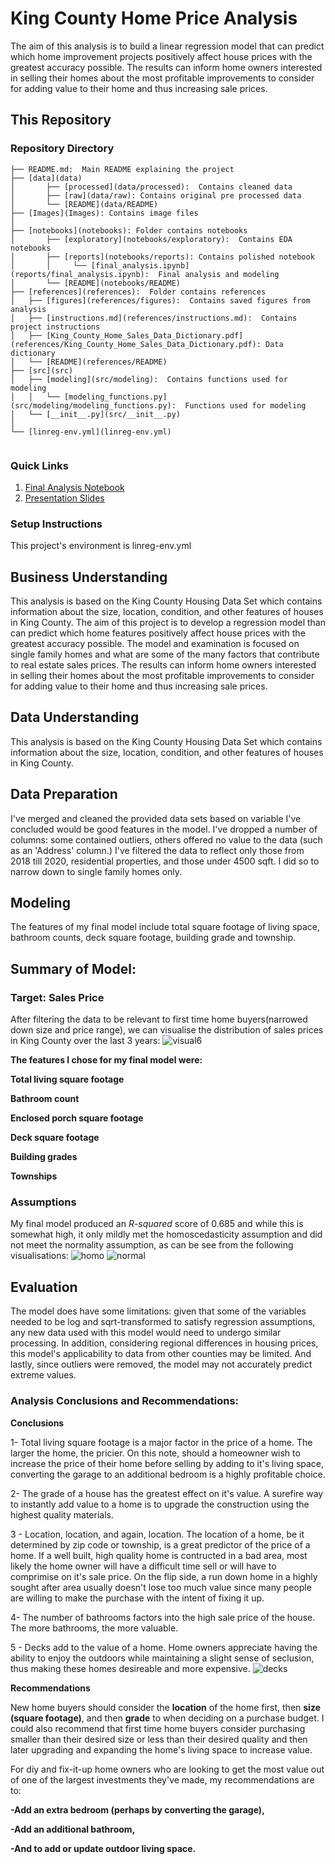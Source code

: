 # King County Home Price Analysis

The aim of this analysis is to build a linear regression model that can predict which home improvement projects positively affect house prices with the greatest accuracy possible. The results can inform home owners interested in selling their homes about the most profitable improvements to consider for adding value to their home and thus increasing sale prices.

## This Repository

### Repository Directory

```
├── README.md:  Main README explaining the project
├── [data](data)
│       ├── [processed](data/processed):  Contains cleaned data
│       ├── [raw](data/raw): Contains original pre processed data
│       └── [README](data/README)
├── [Images](Images): Contains image files
│   
├── [notebooks](notebooks): Folder contains notebooks
│       ├── [exploratory](notebooks/exploratory):  Contains EDA notebooks
│       ├── [reports](notebooks/reports): Contains polished notebook
│       │     └── [final_analysis.ipynb](reports/final_analysis.ipynb):  Final analysis and modeling
│       └── [README](notebooks/README)
├── [references](references):  Folder contains references
│   ├── [figures](references/figures):  Contains saved figures from analysis
│   ├── [instructions.md](references/instructions.md):  Contains project instructions
│   ├── [King_County_Home_Sales_Data_Dictionary.pdf](references/King_County_Home_Sales_Data_Dictionary.pdf): Data dictionary
│   └── [README](references/README)
├── [src](src)
│   ├── [modeling](src/modeling):  Contains functions used for modeling    
│   │   └── [modeling_functions.py](src/modeling/modeling_functions.py):  Functions used for modeling
│   └── [__init__.py](src/__init__.py)
│   
└── [linreg-env.yml](linreg-env.yml)
    

```

### Quick Links

1. [Final Analysis Notebook](notebooks/reports/final_notebook.ipynb)
2. [Presentation Slides](reports/presentation_pdf.pdf)

### Setup Instructions

This project's environment is linreg-env.yml

## Business Understanding

This analysis is based on the King County Housing Data Set which contains information about the size, location, condition, and other features of houses in King County. The aim of this project is to develop a regression model than can predict which home features positively affect house prices with the greatest accuracy possible. The model and examination is focused on single family homes and what are some of the many factors that contribute to real estate sales prices. The results can inform home owners interested in selling their homes about the most profitable improvements to consider for adding value to their home and thus increasing sale prices.

## Data Understanding

This analysis is based on the King County Housing Data Set which contains information about the size, location, condition, and other features of houses in King County.


## Data Preparation

I've merged and cleaned the provided data sets based on variable I've concluded would be good features in the model. I've dropped a number of columns: some contained outliers, others offered no value to the data (such as an 'Address' column.) I've filtered the data to reflect only those from 2018 till 2020, residential properties, and those under 4500 sqft. I did so to narrow down to single family homes only.

## Modeling

The features of my final model include total square footage of living space, bathroom counts, deck square footage, building grade and township.

## Summary of Model:
### Target: Sales Price
After filtering the data to be relevant to first time home buyers(narrowed down size and price range), we can visualise the distribution of sales prices in King County over the last 3 years:
![visual6](https://github.com/samtuleen/Predicting-Most-Valuable-Home-Projects-In-King-County-Analysis/blob/master/reports/figures/visual6.png?raw=true)

**The features I chose for my final model were:**

**Total living square footage**

**Bathroom count**

**Enclosed porch square footage**

**Deck square footage**

**Building grades**

**Townships**

### Assumptions
My final model produced an *R-squared* score of 0.685 and while this is somewhat high, it only mildly met the homoscedasticity assumption and did not meet the normality assumption, as can be see from the following visualisations:
![homo](https://github.com/samtuleen/Predicting-Most-Valuable-Home-Projects-In-King-County-Analysis/blob/master/reports/figures/finalhomosc.png?raw=true)
![normal](https://github.com/samtuleen/Predicting-Most-Valuable-Home-Projects-In-King-County-Analysis/blob/master/reports/figures/finalnormality.png?raw=true)

## Evaluation

The model does have some limitations: given that some of the variables needed to be log and sqrt-transformed to satisfy regression assumptions, any new data used with this model would need to undergo similar processing. In addition, considering regional differences in housing prices, this model's applicability to data from other counties may be limited. And lastly, since outliers were removed, the model may not accurately predict extreme values.

### Analysis Conclusions and Recommendations:
**Conclusions**

1- Total living square footage is a major factor in the price of a home. The larger the home, the pricier. On this note, should a homeowner wish to increase the price of their home before selling by adding to it's living space, converting the garage to an additional bedroom is a highly profitable choice.

2- The grade of a house has the greatest effect on it's value. A surefire way to instantly add value to a home is to upgrade the construction using the highest quality materials.

3 - Location, location, and again, location. The location of a home, be it determined by zip code or township, is a great predictor of the price of a home. If a well built, high quality home is contructed in a bad area, most likely the home owner will have a difficult time sell or will have to comprimise on it's sale price. On the flip side, a run down home in a highly sought after area usually doesn't lose too much value since many people are willing to make the purchase with the intent of fixing it up.

4- The number of bathrooms factors into the high sale price of the house. The more bathrooms, the more valuable.

5 - Decks add to the value of a home. Home owners appreciate having the ability to enjoy the outdoors while maintaining a slight sense of seclusion, thus making these homes desireable and more expensive.
![decks](https://github.com/samtuleen/Predicting-Most-Valuable-Home-Projects-In-King-County-Analysis/blob/master/reports/figures/visual31.png?raw=true)


**Recommendations**

New home buyers should consider the **location** of the home first, then **size (square footage)**, and then **grade** to when deciding on a purchase budget. I could also recommend that first time home buyers consider purchasing smaller than their desired size or less than their desired quality and then later upgrading and expanding the home's living space to increase value.

For diy and fix-it-up home owners who are looking to get the most value out of one of the largest investments they've made, my recommendations are to:

**-Add an extra bedroom (perhaps by converting the garage),**

**-Add an additional bathroom,**

**-And to add or update outdoor living space.**
